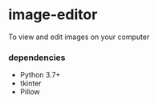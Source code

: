 # image-editor

To view and edit images on your computer
### dependencies
* Python 3.7+ 
* tkinter
* Pillow